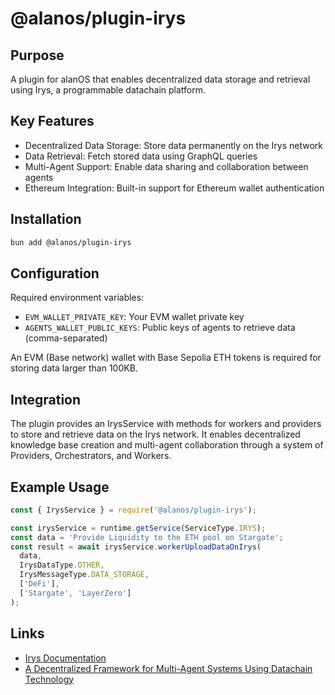 # @alanos/plugin-irys

## Purpose

A plugin for alanOS that enables decentralized data storage and retrieval using Irys, a programmable datachain platform.

## Key Features

- Decentralized Data Storage: Store data permanently on the Irys network
- Data Retrieval: Fetch stored data using GraphQL queries
- Multi-Agent Support: Enable data sharing and collaboration between agents
- Ethereum Integration: Built-in support for Ethereum wallet authentication

## Installation

```bash
bun add @alanos/plugin-irys
```

## Configuration

Required environment variables:

- `EVM_WALLET_PRIVATE_KEY`: Your EVM wallet private key
- `AGENTS_WALLET_PUBLIC_KEYS`: Public keys of agents to retrieve data (comma-separated)

An EVM (Base network) wallet with Base Sepolia ETH tokens is required for storing data larger than 100KB.

## Integration

The plugin provides an IrysService with methods for workers and providers to store and retrieve data on the Irys network. It enables decentralized knowledge base creation and multi-agent collaboration through a system of Providers, Orchestrators, and Workers.

## Example Usage

```typescript
const { IrysService } = require('@alanos/plugin-irys');

const irysService = runtime.getService(ServiceType.IRYS);
const data = 'Provide Liquidity to the ETH pool on Stargate';
const result = await irysService.workerUploadDataOnIrys(
  data,
  IrysDataType.OTHER,
  IrysMessageType.DATA_STORAGE,
  ['DeFi'],
  ['Stargate', 'LayerZero']
);
```

## Links

- [Irys Documentation](https://docs.irys.xyz/)
- [A Decentralized Framework for Multi-Agent Systems Using Datachain Technology](https://trophe.net/article/A_Decentralized_Framework_for_Multi-Agent_Systems_Using_Datachain_Technology.pdf)
